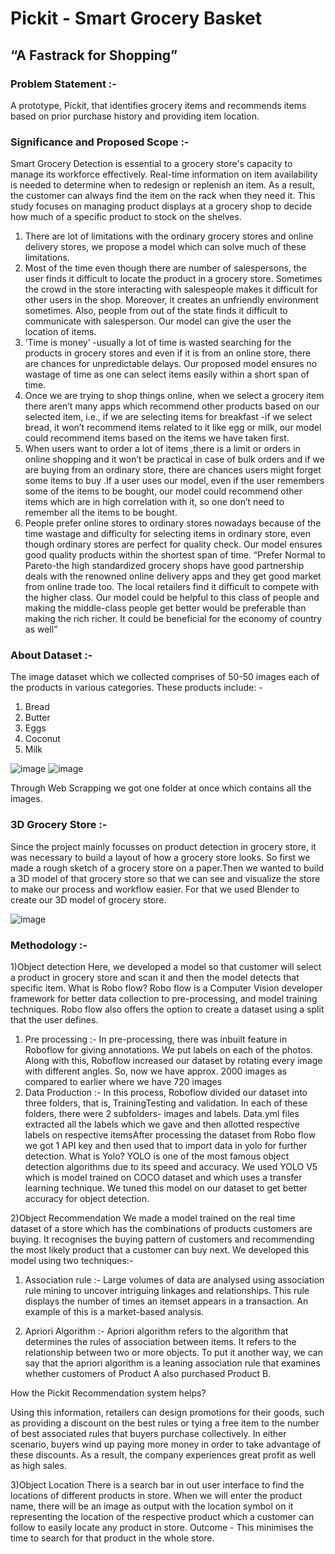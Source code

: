 # Pickit - Smart Grocery Basket
## “A Fastrack for Shopping”


### Problem Statement :- 
A prototype, Pickit, that identifies grocery items and recommends items based on prior purchase history and providing item location.

### Significance and Proposed Scope :-
Smart Grocery Detection is essential to a grocery store's capacity to manage its workforce effectively. Real-time information on item availability is needed to 
determine when to redesign or replenish an item. As a result, the customer can always find the item on the rack when they need it. This study focuses on managing 
product displays at a grocery shop to decide how much of a specific product to stock on the shelves.
1. There are lot of limitations with the ordinary grocery stores and online delivery stores, we propose a model which can solve much of these limitations.
2. Most of the time even though there are number of salespersons, the user finds it difficult to locate the product in a grocery store. Sometimes the crowd in the store interacting with salespeople makes it difficult for other users in the shop. Moreover, it creates an unfriendly environment sometimes. Also, people from out of the state finds it difficult to communicate with salesperson. Our model can give the user the location of items.
3. ‘Time is money’ -usually a lot of time is wasted searching for the products in grocery stores and even if it is from an online store, there are chances for 
unpredictable delays. Our proposed model ensures no wastage of time as one can select items easily within a short span of time.
4. Once we are trying to shop things online, when we select a grocery item there aren’t many apps which recommend other products based on our selected item, i.e., if we are selecting items for breakfast -if we select bread, it won’t recommend items related to it like egg or milk, our model could recommend items based on the items we have taken first.
5. When users want to order a lot of items ,there is a limit or orders in online shopping and it won’t be practical in case of bulk orders and if we are buying from an ordinary store, there are chances users might forget some items to buy .If a user uses our model, even if the user remembers some of the items to be bought, our model could recommend other items which are in high correlation with it, so one don’t need to remember all the items to be bought.
6. People prefer online stores to ordinary stores nowadays because of the time wastage and difficulty for selecting items in ordinary store, even though ordinary stores are perfect for quality check. Our model ensures good quality products within the shortest span of time.
“Prefer Normal to Pareto-the high standardized grocery shops have good partnership deals with the renowned online delivery apps and they get good market from online trade too. The local retailers find it difficult to compete with the higher class. Our model could be helpful to this class of people and making the middle-class people get better would be preferable than making the rich richer. It could be beneficial for the economy of country as well”


### About Dataset :-
The image dataset which we collected comprises of 50-50 images each of the products in various categories. These products include: -
1) Bread
2) Butter
3) Eggs
4) Coconut
5) Milk

![image](https://user-images.githubusercontent.com/81613474/194701098-124b662c-c830-47ab-952b-4cb086d251d8.png)
![image](https://user-images.githubusercontent.com/81613474/194701114-94e556f9-10e9-4881-9cc4-9b4b9a0162c2.png)

Through Web Scrapping we got one folder at once which contains all the images.

### 3D Grocery Store :-
Since the project mainly focusses on product detection in grocery store, it was necessary to build a layout of how a grocery store looks. So first we made a rough sketch of a grocery store on a paper.Then we wanted to build a 3D model of that grocery store so that we can see and visualize the store to make our process and workflow easier. For that we used Blender to create our 3D model of grocery store.

![image](https://user-images.githubusercontent.com/81613474/194701254-d7aac6ae-92b1-4c9f-86ae-1ad295ff2620.png)
### Methodology :-
1)Object detection
  Here, we developed a model so that customer will select a product in grocery store and scan it and then the model detects that specific item.
  What is Robo flow?
  Robo flow is a Computer Vision developer framework for better data collection to pre-processing, and model training techniques. Robo flow also offers the option to create a dataset using a split that the user defines.
  1) Pre processing :-
  In pre-processing, there was inbuilt feature in Roboflow for giving annotations. We put labels on each of the photos. Along with this, Roboflow increased our dataset by rotating every image with different angles. So, now we have approx. 2000 images as compared to earlier where we have 720 images
  2) Data Production :-
  In this process, Roboflow divided our dataset into three folders, that is, TrainingTesting and validation. In each of these folders, there were 2 subfolders- images and labels. Data.yml files extracted all the labels which we gave and then allotted respective labels on respective itemsAfter processing the dataset from Robo flow we got 1 API key and then used that to import data in yolo for further detection.
  What is Yolo?
  YOLO is one of the most famous object detection algorithms due to its speed and accuracy.
  We used YOLO V5 which is model trained on COCO dataset and which uses a transfer learning technique. We tuned this model on our dataset to get better accuracy for object detection.


2)Object Recommendation
  We made a model trained on the real time dataset of a store which has the combinations of products customers are buying. It recognises the buying pattern of customers and recommending the most likely product that a customer can buy next.
We developed this model using two techniques:-
  1) Association rule :-
    Large volumes of data are analysed using association rule mining to uncover intriguing linkages and relationships. This rule displays the number of times an itemset appears in a transaction. An example of this is a market-based analysis.
    
  2) Apriori Algorithm :-
  Apriori algorithm refers to the algorithm that determines the rules of association between items. It refers to the relationship between two or more objects. To put it another way, we can say that the apriori algorithm is a leaning association rule that examines whether customers of Product A also purchased Product B.
  
How the Pickit Recommendation system helps?

Using this information, retailers can design promotions for their goods, such as providing a discount on the best rules or tying a free item to the number of best associated rules that buyers purchase collectively. In either scenario, buyers wind up paying more money in order to take advantage of these discounts. As a result, the company experiences great profit as well as high sales.


3)Object Location
  There is a search bar in out user interface to find the locations of different products in store. When we will enter the product name, there will be an image as output with the location symbol on it representing the location of the respective product which a customer can follow to easily locate any product in store.
Outcome - This minimises the time to search for that product in the whole store.

